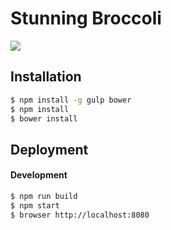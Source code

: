 Stunning Broccoli
=================

![](http://www.healthforthewholeself.com/wp-content/uploads/2010/01/Broccoli.jpg)

Installation
------------

```bash
$ npm install -g gulp bower
$ npm install
$ bower install
```

Deployment
----------

#### Development

```bash
$ npm run build
$ npm start
$ browser http://localhost:8080
```
